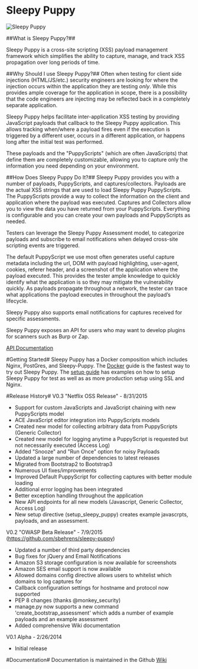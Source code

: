 Sleepy Puppy
============

![Sleepy Puppy](http://i.imgur.com/cngjSzb.jpg)

##What is Sleepy Puppy?##

Sleepy Puppy is a cross-site scripting (XSS) payload management framework which simplifies the ability to capture, manage, and track XSS propagation over long periods of time.


##Why Should I use Sleepy Puppy?##
Often when testing for client side injections (HTML/JS/etc.) security engineers are looking for where the injection occurs within the application they are testing *only*.  While this provides ample coverage for the application in scope, there is a possibility that the code engineers are injecting may be reflected back in a completely separate application.

Sleepy Puppy helps facilitate inter-application XSS testing by providing JavaScript payloads that callback to the Sleepy Puppy application. This allows tracking when/where a payload fires even if the execution is triggered by a different user, occurs in a different application, or happens long after the initial test was performed.

These payloads and the "PuppyScripts" (which are often JavaScripts) that define them are completely customizable, allowing you to capture only the information you need depending on your environment.


##How Does Sleepy Puppy Do It?##
Sleepy Puppy provides you with a number of payloads, PuppyScripts, and captures/collectors.  Payloads are the actual XSS strings that are used to load Sleepy Puppy PuppyScripts.  The PuppyScripts provide a way to collect the information on the client and application where the payload was executed.  Captures and Collectors allow you to view the data you have returned from your PuppyScripts.  Everything is configurable and you can create your own payloads and PuppyScripts as needed.

Testers can leverage the Sleepy Puppy Assessment model, to categorize payloads and subscribe to email notifications when delayed cross-site scripting events are triggered.

The default PuppyScript we use most often generates useful capture metadata including the url, DOM with payload highlighting, user-agent, cookies, referer header, and a screenshot of the application where the payload executed.  This provides the tester ample knowledge to quickly identify what the application is so they may mitigate the vulnerability quickly.  As payloads propagate throughout a network, the tester can trace what applications the payload executes in throughout the payload’s lifecycle.

Sleepy Puppy also supports email notifications for captures received for specific assessments.

Sleepy Puppy exposes an API for users who may want to develop plugins for scanners such as Burp or Zap.

[API Documentation](https://github.com/netflix/sleepy-puppy/wiki/API)

#Getting Started#
Sleepy Puppy has a Docker composition which includes Nginx, PostGres, and Sleepy-Puppy.  The [Docker](https://github.com/netflix/sleepy-puppy/wiki/docker) guide is the fastest way to try out Sleepy Puppy.  The [setup guide](https://github.com/netflix/sleepy-puppy/wiki/setup) has examples on how to setup Sleepy Puppy for test as well as as more production setup using SSL and Nginx.  

#Release History#
V0.3 "Netflix OSS Release" - 8/31/2015
* Support for custom JavaScripts and JavaScript chaining with new PuppyScripts model
* ACE JavaScript editor integration into PuppyScripts models
* Created new model for collecting arbitrary data from PuppyScripts (Generic Collector)
* Created new model for logging anytime a PuppyScript is requested but not necessarily executed (Access Log)
* Added "Snooze" and "Run Once" option for noisy Payloads
* Updated a large number of dependencies to latest releases
* Migrated from Bootstrap2 to Bootstrap3
* Numerous UI fixes/improvements
* Improved Default PuppyScript for collecting captures with better module loading
* Additional error logging has been integrated
* Better exception handling throughout the application
* New API endpoints for all new models (Javascript, Generic Collector, Access Log)
* New setup directive (setup_sleepy_puppy) creates example javascrpts, payloads, and an assessment.

V0.2 "OWASP Beta Release" - 7/9/2015 (https://github.com/sbehrens/sleepy-puppy)
* Updated a number of third party dependencies
* Bug fixes for jQuery and Email Notifications
* Amazon S3 storage configuration is now available for screenshots
* Amazon SES email support is now available
* Allowed domains config directive allows users to whitelist which domains to log captures for
* Callback configuration settings for hostname and protocol now supported
* PEP 8 changes (thanks @monkey_security)
* manage.py now supports a new command 'create_bootstrap_assessment' which adds a number of example payloads and an example assessment
* Added comprehensive Wiki documentation

V0.1 Alpha - 2/26/2014
* Initial release

#Documentation#
Documentation is maintained in the Github [Wiki](https://github.com/netflix/sleepy-puppy/wiki)
